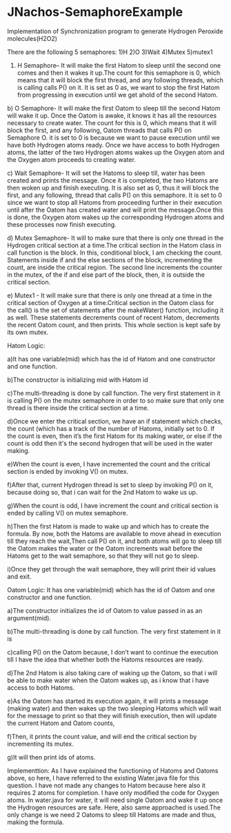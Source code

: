 # JNachos-SemaphoreExample
Implementation of Synchronization program to generate Hydrogen Peroxide molecules(H2O2)

There are the following 5 semaphores:
1)H
2)O
3)Wait
4)Mutex
5)mutex1

1) H Semaphore–
It will make the first Hatom to sleep until the second one comes and then it wakes it up.The count for this semaphore is 0, which means that it will block the first thread, and any following threads, which is calling calls P() on it. It is set as 0 as, we want to stop the first Hatom from progressing in execution until we get ahold of the second Hatom.

b) O Semaphore-
It will make the first Oatom to sleep till the second Hatom will wake it up. Once the Oatom is awake, it knows it has all the resources necessary to create water. The count for this is 0, which means that it will block the first, and any following, Oatom threads that calls P() on Semaphore O. it is set to 0 is because we want to pause execution until we have both Hydrogen atoms ready. Once we have access to both Hydrogen atoms, the latter of the two Hydrogen atoms wakes up the Oxygen atom and
the Oxygen atom proceeds to creating water.

c) Wait Semaphore-
It will set the Hatoms to sleep till, water has been created and prints the message. Once it is completed, the two Hatoms are  then woken up and finish executing. It is also set as 0, thus it will block the first, and any following, thread that calls P() on this semaphore. It is set to 0 since we want to stop all Hatoms from proceeding further in their execution until after the Oatom has created water and will print the message.Once this is done, the Oxygen atom wakes up the corresponding Hydrogen atoms and these processes now finish executing.

d) Mutex Semaphore-
It will to make sure that there is only one thread in the Hydrogen critical section at a time.The critical section in the Hatom class in call function is the block. In this, conditional block, I am checking the count. Statements inside if and the else sections of the block, incrementing the count, are inside the critical region. The second line increments the
counter in the mutex, of the if and else part of the block, then, it is outside the critical section.

e) Mutex1 -
It will make sure that there is only one thread at a time in the critical section of Oxygen at a time.Critical section in the Oatom class for the call() is the set of statements after the makeWater() function, including it as well. These statements decrements count of recent Hatom, decrements the recent Oatom count, and then prints. This whole section is kept safe by its own mutex.

Hatom Logic:

a)It has one variable(mid) which has the id of Hatom and one constructor and one function.

b)The constructor is initializing mid with Hatom id

c)The multi-threading is done by call function. The very first statement in it is calling P() on the mutex semaphore in order to so make sure that only one thread is there inside the critical section at a time.

d)Once we enter the critical section, we have an if statement which checks, the count (which has a track of the number of Hatoms, initially set to 0. If the count is even, then it’s the first Hatom for its making water, or else if the count is odd then it's the second hydrogen that will be used in the water making.

e)When the count is even, I have incremented the count and the critical section is ended by invoking V() on mutex.

f)After that, current Hydrogen thread is set to sleep by invoking P() on it, because doing so, that i can wait for the 2nd Hatom to wake us up.

g)When the count is odd, I have increment the count and critical section is ended by calling V() on mutex semaphore.

h)Then the first Hatom is made to wake up and which has to create the formula. By now, both the Hatoms are available to move ahead in execution till they reach the wait,Then call P() on it, and both atoms will go to sleep till the Oatom makes the water or the Oatom increments wait before the Hatoms get to the wait semaphore, so that they will not go to sleep.

i)Once they get through the wait semaphore, they will print their id values and exit.

Oatom Logic:
It has one variable(mid) which has the id of Oatom and one constructor and one function.

a)The constructor initializes the id of Oatom to value passed in as an argument(mid). 

b)The multi-threading is done by call function. The very first statement in it is

c)calling P() on the Oatom because, I don’t want to continue the execution till I have the idea that whether both the Hatoms resources are ready. 

d)The 2nd Hatom is also taking care of waking up the Oatom, so that i will be able to make water when the Oatom wakes up, as i know that i have access to both Hatoms. 

e)As the Oatom has started its execution again, it will prints a message (making water) and then wakes up the two sleeping Hatoms which will wait for the message to print so that they will finish execution, then will update the current Hatom and Oatom counts, 

f)Then, it prints the count value, and will end the critical section by incrementing its mutex.

g)It will then print ids of atoms.

Implementtion:
As I have explained the functioning of Hatoms and Oatoms above, so here, I have referred to the existing Water.java file for this question. I have not made any changes to Hatom because here also it requires 2 atoms for completion. I have only modified the code for Oxygen atoms.
In water.java for water, it will need single Oatom and wake it up once the Hydrogen resources are safe. Here, also same approached is used.The only change is we need 2 Oatoms to sleep till Hatoms are made and thus, making the
formula.
